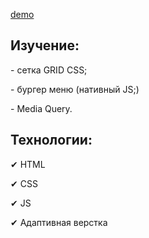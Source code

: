 <a href="https://github.com/AnastasiyaPozyomina/Amazing-Grid"> demo</a>
   
   <h2>Изучение:</h2>
   <p>-  сетка GRID СSS;</p>
   <p> - бургер меню (нативный JS;) </p>
   <p> - Media Query.</p>
   
   <h2>Технологии:</h2>
   <p>&#10004; HTML</p>
   <p>&#10004; CSS</p>
   <p>&#10004; JS</p>
   <p>&#10004; Адаптивная верстка</p>
   
